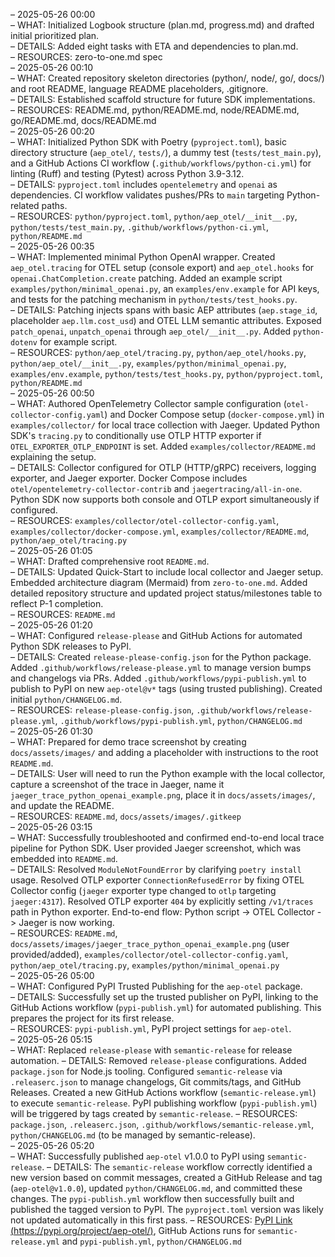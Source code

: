 – 2025-05-26 00:00  
– WHAT: Initialized Logbook structure (plan.md, progress.md) and drafted initial prioritized plan.  
– DETAILS: Added eight tasks with ETA and dependencies to plan.md.  
– RESOURCES: zero-to-one.md spec  
– 2025-05-26 00:10  
– WHAT: Created repository skeleton directories (python/, node/, go/, docs/) and root README, language README placeholders, .gitignore.  
– DETAILS: Established scaffold structure for future SDK implementations.  
– RESOURCES: README.md, python/README.md, node/README.md, go/README.md, docs/README.md  
– 2025-05-26 00:20  
– WHAT: Initialized Python SDK with Poetry (`pyproject.toml`), basic directory structure (`aep_otel/`, `tests/`), a dummy test (`tests/test_main.py`), and a GitHub Actions CI workflow (`.github/workflows/python-ci.yml`) for linting (Ruff) and testing (Pytest) across Python 3.9-3.12.  
– DETAILS: `pyproject.toml` includes `opentelemetry` and `openai` as dependencies. CI workflow validates pushes/PRs to `main` targeting Python-related paths.  
– RESOURCES: `python/pyproject.toml`, `python/aep_otel/__init__.py`, `python/tests/test_main.py`, `.github/workflows/python-ci.yml`, `python/README.md`  
– 2025-05-26 00:35  
– WHAT: Implemented minimal Python OpenAI wrapper. Created `aep_otel.tracing` for OTEL setup (console export) and `aep_otel.hooks` for `openai.ChatCompletion.create` patching. Added an example script `examples/python/minimal_openai.py`, an `examples/env.example` for API keys, and tests for the patching mechanism in `python/tests/test_hooks.py`.  
– DETAILS: Patching injects spans with basic AEP attributes (`aep.stage_id`, placeholder `aep.llm.cost_usd`) and OTEL LLM semantic attributes. Exposed `patch_openai`, `unpatch_openai` through `aep_otel/__init__.py`. Added `python-dotenv` for example script.  
– RESOURCES: `python/aep_otel/tracing.py`, `python/aep_otel/hooks.py`, `python/aep_otel/__init__.py`, `examples/python/minimal_openai.py`, `examples/env.example`, `python/tests/test_hooks.py`, `python/pyproject.toml`, `python/README.md`  
– 2025-05-26 00:50  
– WHAT: Authored OpenTelemetry Collector sample configuration (`otel-collector-config.yaml`) and Docker Compose setup (`docker-compose.yml`) in `examples/collector/` for local trace collection with Jaeger. Updated Python SDK's `tracing.py` to conditionally use OTLP HTTP exporter if `OTEL_EXPORTER_OTLP_ENDPOINT` is set. Added `examples/collector/README.md` explaining the setup.  
– DETAILS: Collector configured for OTLP (HTTP/gRPC) receivers, logging exporter, and Jaeger exporter. Docker Compose includes `otel/opentelemetry-collector-contrib` and `jaegertracing/all-in-one`. Python SDK now supports both console and OTLP export simultaneously if configured.  
– RESOURCES: `examples/collector/otel-collector-config.yaml`, `examples/collector/docker-compose.yml`, `examples/collector/README.md`, `python/aep_otel/tracing.py`  
– 2025-05-26 01:05  
– WHAT: Drafted comprehensive root `README.md`.  
– DETAILS: Updated Quick-Start to include local collector and Jaeger setup. Embedded architecture diagram (Mermaid) from `zero-to-one.md`. Added detailed repository structure and updated project status/milestones table to reflect P-1 completion.  
– RESOURCES: `README.md`  
– 2025-05-26 01:20  
– WHAT: Configured `release-please` and GitHub Actions for automated Python SDK releases to PyPI.  
– DETAILS: Created `release-please-config.json` for the Python package. Added `.github/workflows/release-please.yml` to manage version bumps and changelogs via PRs. Added `.github/workflows/pypi-publish.yml` to publish to PyPI on new `aep-otel@v*` tags (using trusted publishing). Created initial `python/CHANGELOG.md`.  
– RESOURCES: `release-please-config.json`, `.github/workflows/release-please.yml`, `.github/workflows/pypi-publish.yml`, `python/CHANGELOG.md`  
– 2025-05-26 01:30  
– WHAT: Prepared for demo trace screenshot by creating `docs/assets/images/` and adding a placeholder with instructions to the root `README.md`.  
– DETAILS: User will need to run the Python example with the local collector, capture a screenshot of the trace in Jaeger, name it `jaeger_trace_python_openai_example.png`, place it in `docs/assets/images/`, and update the README.  
– RESOURCES: `README.md`, `docs/assets/images/.gitkeep`  
– 2025-05-26 03:15  
– WHAT: Successfully troubleshooted and confirmed end-to-end local trace pipeline for Python SDK. User provided Jaeger screenshot, which was embedded into `README.md`.  
– DETAILS: Resolved `ModuleNotFoundError` by clarifying `poetry install` usage. Resolved OTLP exporter `ConnectionRefusedError` by fixing OTEL Collector config (`jaeger` exporter type changed to `otlp` targeting `jaeger:4317`). Resolved OTLP exporter `404` by explicitly setting `/v1/traces` path in Python exporter. End-to-end flow: Python script -> OTEL Collector -> Jaeger is now working.  
– RESOURCES: `README.md`, `docs/assets/images/jaeger_trace_python_openai_example.png` (user provided/added), `examples/collector/otel-collector-config.yaml`, `python/aep_otel/tracing.py`, `examples/python/minimal_openai.py`  
– 2025-05-26 05:00  
– WHAT: Configured PyPI Trusted Publishing for the `aep-otel` package.  
– DETAILS: Successfully set up the trusted publisher on PyPI, linking to the GitHub Actions workflow (`pypi-publish.yml`) for automated publishing. This prepares the project for its first release.  
– RESOURCES: `pypi-publish.yml`, PyPI project settings for `aep-otel`.  
– 2025-05-26 05:15  
– WHAT: Replaced `release-please` with `semantic-release` for release automation.
– DETAILS: Removed `release-please` configurations. Added `package.json` for Node.js tooling. Configured `semantic-release` via `.releaserc.json` to manage changelogs, Git commits/tags, and GitHub Releases. Created a new GitHub Actions workflow (`semantic-release.yml`) to execute `semantic-release`. PyPI publishing workflow (`pypi-publish.yml`) will be triggered by tags created by `semantic-release`.
– RESOURCES: `package.json`, `.releaserc.json`, `.github/workflows/semantic-release.yml`, `python/CHANGELOG.md` (to be managed by semantic-release).  
– 2025-05-26 05:20  
– WHAT: Successfully published `aep-otel` v1.0.0 to PyPI using `semantic-release`.
– DETAILS: The `semantic-release` workflow correctly identified a new version based on commit messages, created a GitHub Release and tag (`aep-otel@v1.0.0`), updated `python/CHANGELOG.md`, and committed these changes. The `pypi-publish.yml` workflow then successfully built and published the tagged version to PyPI. The `pyproject.toml` version was likely not updated automatically in this first pass.
– RESOURCES: [PyPI Link (https://pypi.org/project/aep-otel/)](https://pypi.org/project/aep-otel/), GitHub Actions runs for `semantic-release.yml` and `pypi-publish.yml`, `python/CHANGELOG.md` 